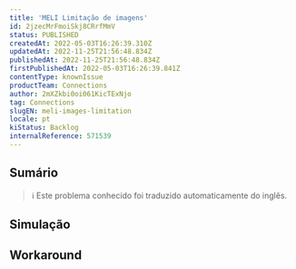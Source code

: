 ```yaml
---
title: 'MELI Limitação de imagens'
id: 2jzecMrFmoiSkj8CRrfMmV
status: PUBLISHED
createdAt: 2022-05-03T16:26:39.310Z
updatedAt: 2022-11-25T21:56:48.834Z
publishedAt: 2022-11-25T21:56:48.834Z
firstPublishedAt: 2022-05-03T16:26:39.841Z
contentType: knownIssue
productTeam: Connections
author: 2mXZkbi0oi061KicTExNjo
tag: Connections
slugEN: meli-images-limitation
locale: pt
kiStatus: Backlog
internalReference: 571539
---
```


## Sumário

>ℹ️ Este problema conhecido foi traduzido automaticamente do inglês.



## Simulação



## Workaround



